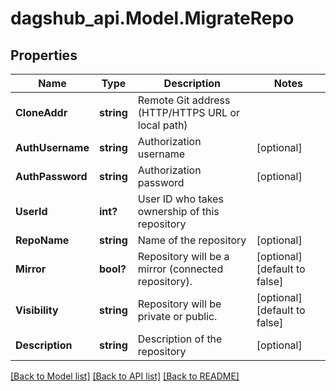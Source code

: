 # dagshub_api.Model.MigrateRepo
## Properties

Name | Type | Description | Notes
------------ | ------------- | ------------- | -------------
**CloneAddr** | **string** | Remote Git address (HTTP/HTTPS URL or local path) | 
**AuthUsername** | **string** | Authorization username | [optional] 
**AuthPassword** | **string** | Authorization password | [optional] 
**UserId** | **int?** | User ID who takes ownership of this repository | 
**RepoName** | **string** | Name of the repository | [optional] 
**Mirror** | **bool?** | Repository will be a mirror (connected repository). | [optional] [default to false]
**Visibility** | **string** | Repository will be private or public. | [optional] [default to false]
**Description** | **string** | Description of the repository | [optional] 

[[Back to Model list]](../README.md#documentation-for-models) [[Back to API list]](../README.md#documentation-for-api-endpoints) [[Back to README]](../README.md)

